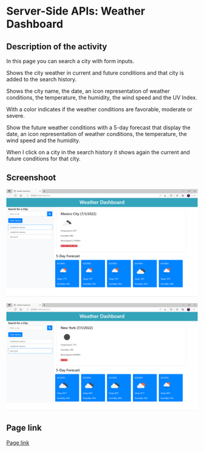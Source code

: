 # Server-Side APIs: Weather Dashboard

## Description of the activity

In this page you can search a city with form inputs.

Shows the city weather in current and future conditions and that city is added to the search history.

Shows the city name, the date, an icon representation of weather conditions, the temperature, the humidity, the wind speed and the UV Index.

With a color indicates if the weather conditions are favorable, moderate or severe.

Show the future weather conditions with a 5-day forecast that display the date, an icon representation of weather conditions, the temperature, the wind speed and the humidity.

When I click on a city in the search history it shows again the current and future conditions for that city.


## Screenshoot

![Screenshot of the final result of the page](./Image/1.png)

![Screenshot of the final result of the page 2](./Image/2.png)

## Page link

[Page link]()
